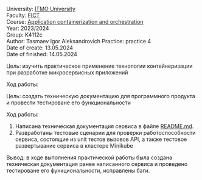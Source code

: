 University: [ITMO University](https://itmo.ru/ru/)  
Faculty: [FICT](https://fict.itmo.ru)  
Course: [Application containerization and orchestration](https://github.com/itmo-ict-faculty/application-containerization-and-orchestration)  
Year: 2023/2024  
Group: K4112c  
Author: Tasmaev Igor Aleksandrovich
Practice: practice 4  
Date of create: 13.05.2024  
Date of finished: 14.05.2024

Цель: изучить практическое применение технологии контейнеризации при разработке микросервисных приложений

Ход работы:

Цель: создать техническую документацию для программного продукта и провести тестироване его функциональности

Ход работы:

1. Написана техническая документация сервиса в файле [README.md](../../README.md).
2. Развработаны тестовые сценарии для проверки работоспособности сервиса, состоящие из unit тестов вызовов API, а также тестовое развертывание сервиса в кластере Minikube

Вывод: в ходе выполнения практической работы была создана техническая документация ранее написанного сервиса и проведено тестироване его функциональности, исправлены баги.